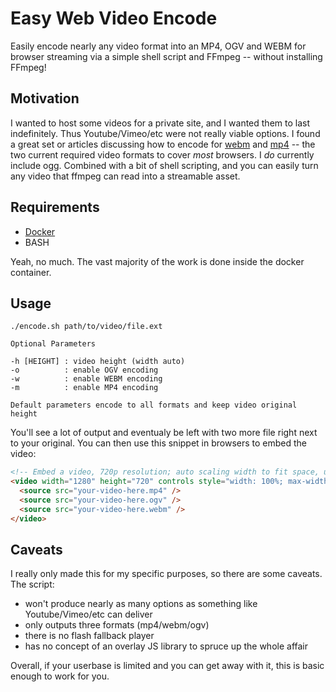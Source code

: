 # Easy Web Video Encode

Easily encode nearly any video format into an MP4, OGV and WEBM for browser streaming via 
a simple shell script and FFmpeg -- without installing FFmpeg!

## Motivation

I wanted to host some videos for a private site, and I wanted them to last indefinitely.
Thus Youtube/Vimeo/etc were not really viable options. I found a great set or articles
discussing how to encode for [webm][webm] and [mp4][mp4] -- the two current required 
video formats to cover _most_ browsers. I *do* currently include ogg. Combined with 
a bit of shell scripting, and you can easily turn any video that ffmpeg can read into
a streamable asset.

[webm]: https://www.virag.si/2012/01/webm-web-video-encoding-tutorial-with-ffmpeg-0-9/
[mp4]: https://www.virag.si/2012/01/web-video-encoding-tutorial-with-ffmpeg-0-9/

## Requirements

 * [Docker](https://www.docker.com/)
 * BASH

Yeah, no much. The vast majority of the work is done inside the docker container.

## Usage

```
./encode.sh path/to/video/file.ext

Optional Parameters

-h [HEIGHT] : video height (width auto)
-o          : enable OGV encoding
-w          : enable WEBM encoding
-m          : enable MP4 encoding

Default parameters encode to all formats and keep video original height
```

You'll see a lot of output and eventualy be left with two more file right next to
your original. You can then use this snippet in browsers to embed the video:

```html
<!-- Embed a video, 720p resolution; auto scaling width to fit space, up to full resolution -->
<video width="1280" height="720" controls style="width: 100%; max-width: 1280px; max-height: 720px">
  <source src="your-video-here.mp4" />
  <source src="your-video-here.ogv" />
  <source src="your-video-here.webm" />
</video>
```

## Caveats

I really only made this for my specific purposes, so there are some caveats. The script:

 * won't produce nearly as many options as something like Youtube/Vimeo/etc can deliver
 * only outputs three formats (mp4/webm/ogv)
 * there is no flash fallback player
 * has no concept of an overlay JS library to spruce up the whole affair

Overall, if your userbase is limited and you can get away with it, this is basic enough
to work for you. 
